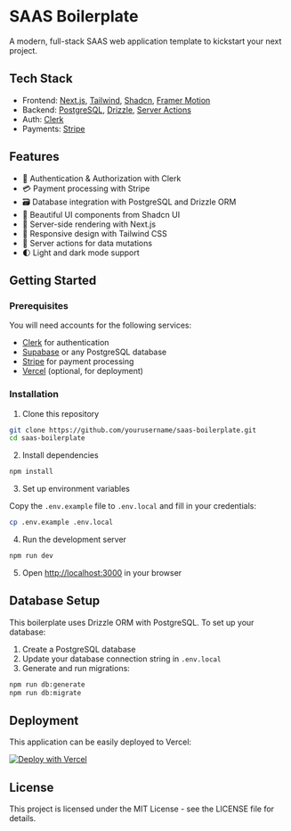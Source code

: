 # SAAS Boilerplate

A modern, full-stack SAAS web application template to kickstart your next project.

## Tech Stack

- Frontend: [Next.js](https://nextjs.org/docs), [Tailwind](https://tailwindcss.com/docs/guides/nextjs), [Shadcn](https://ui.shadcn.com/docs/installation), [Framer Motion](https://www.framer.com/motion/introduction/)
- Backend: [PostgreSQL](https://www.postgresql.org/about/), [Drizzle](https://orm.drizzle.team/docs/get-started-postgresql), [Server Actions](https://nextjs.org/docs/app/building-your-application/data-fetching/server-actions-and-mutations)
- Auth: [Clerk](https://clerk.com/)
- Payments: [Stripe](https://stripe.com/)

## Features

- 🔐 Authentication & Authorization with Clerk
- 💳 Payment processing with Stripe
- 🗃️ Database integration with PostgreSQL and Drizzle ORM
- 🎨 Beautiful UI components from Shadcn UI
- 🚀 Server-side rendering with Next.js
- 📱 Responsive design with Tailwind CSS
- 🔄 Server actions for data mutations
- 🌓 Light and dark mode support

## Getting Started

### Prerequisites

You will need accounts for the following services:

- [Clerk](https://clerk.com/) for authentication
- [Supabase](https://supabase.com/) or any PostgreSQL database
- [Stripe](https://stripe.com/) for payment processing
- [Vercel](https://vercel.com/) (optional, for deployment)

### Installation

1. Clone this repository

```bash
git clone https://github.com/yourusername/saas-boilerplate.git
cd saas-boilerplate
```

2. Install dependencies

```bash
npm install
```

3. Set up environment variables

Copy the `.env.example` file to `.env.local` and fill in your credentials:

```bash
cp .env.example .env.local
```

4. Run the development server

```bash
npm run dev
```

5. Open [http://localhost:3000](http://localhost:3000) in your browser

## Database Setup

This boilerplate uses Drizzle ORM with PostgreSQL. To set up your database:

1. Create a PostgreSQL database
2. Update your database connection string in `.env.local`
3. Generate and run migrations:

```bash
npm run db:generate
npm run db:migrate
```

## Deployment

This application can be easily deployed to Vercel:

[![Deploy with Vercel](https://vercel.com/button)](https://vercel.com/new/clone?repository-url=https%3A%2F%2Fgithub.com%2Fyourusername%2Fsaas-boilerplate)

## License

This project is licensed under the MIT License - see the LICENSE file for details.
